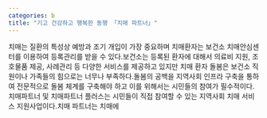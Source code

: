 ```yaml
---
categories: b
title: "기고 건강하고 행복한 동행 「치매 파트너」"
---
```

치매는 질환의 특성상 예방과 조기 개입이 가장 중요하며 치매환자는 보건소 치매안심센터를 이용하여 등록관리를 받을 수 있다.보건소는 등록된 환자에 대해서 의료비 지원, 조호물품 제공, 사례관리 등 다양한 서비스를 제공하고 있지만 치매 환자 돌봄은 보건소 직원이나 가족들의 힘으로는 너무나 부족하다.돌봄의 공백을 지역사회 인프라 구축을 통하여 전문적으로 돌봄 체계를 구축해야 하고 이를 위해서는 시민들의 참여가 필수적이다.치매파트너 및 치매파트너 플러스는 시민들이 직접 참여할 수 있는 지역사회 치매 서비스 지원사업이다.치매 파트너는 치매에